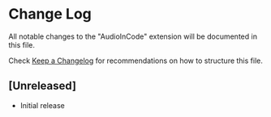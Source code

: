 # Change Log

All notable changes to the "AudioInCode" extension will be documented in this file.

Check [Keep a Changelog](http://keepachangelog.com/) for recommendations on how to structure this file.

## [Unreleased]

- Initial release